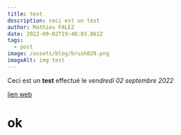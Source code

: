 ```yaml
---
title: test
description: ceci est un test
author: Mathieu FALEZ
date: 2022-09-02T19:40:03.861Z
tags:
  - post
image: /assets/blog/brush029.png
imageAlt: img test
---
```

Ceci est un **test** effectué le *vendredi 02 septembre 2022*

[lien web](https://www.google.fr)

# o﻿k